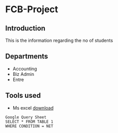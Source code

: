 # FCB-Project

## Introduction
This is the information regarding the no of students

## Departments
- Accounting 
- Biz Admin
- Entre

## Tools used
- Ms excel [download](https://github.com/Oluwakemi2422/FCB-Project/edit/main/README.md)

```
Google Query Sheet
SELECT * FROM TABLE 1
WHERE CONDITION = NET

```
